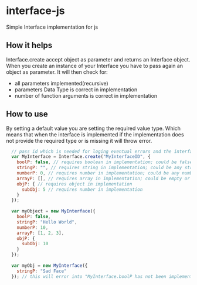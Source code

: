 # interface-js
Simple Interface implementation for js

## How it helps

Interface.create accept object as parameter and returns an Interface object. When you create an instance of your Interface you have to pass again an object as parameter. It will then check for:
- all parameters implemented(recursive)
- parameters Data Type is correct in implementation
- number of function arguments is correct in implementation


## How to use

By setting a default value you are setting the required value type. Which means that when the interface is implemented if the implementation does not provide the required type or is missing it will throw error.

```javascript
  // pass id which is needed for loging eventual errors and the interface itself
  var MyInterface = Interface.create("MyInterfaceID", {
    boolP: false, // requires boolean in implementation; could be false/true
    stringP: "", // requires string in implementation; could be any string
    numberP: 0, // requires number in implementation; could be any number
    arrayP: [], // requires array in implementation; could be empty or not array
    objP: { // requires object in implementation
      subObj: 5 // requires number in implementation
    }
  });
  
  var myObject = new MyInterface({
    boolP: false, 
    stringP: "Hello World",
    numberP: 10,
    arrayP: [1, 2, 3],
    objP: {
      subObj: 10
    }
  });
  
  var myObj = new MyInterface({
    stringP: "Sad Face"
  }); // this will error into "MyInterface.boolP has not been implemented"
```
